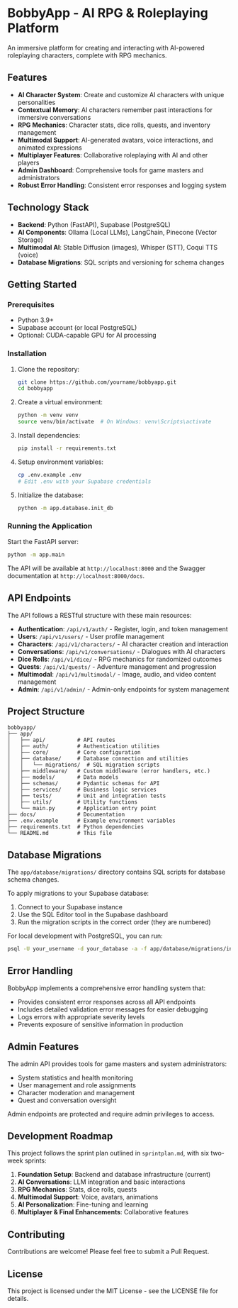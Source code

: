 # BobbyApp - AI RPG & Roleplaying Platform

An immersive platform for creating and interacting with AI-powered roleplaying characters, complete with RPG mechanics.

## Features

- **AI Character System**: Create and customize AI characters with unique personalities
- **Contextual Memory**: AI characters remember past interactions for immersive conversations
- **RPG Mechanics**: Character stats, dice rolls, quests, and inventory management
- **Multimodal Support**: AI-generated avatars, voice interactions, and animated expressions
- **Multiplayer Features**: Collaborative roleplaying with AI and other players
- **Admin Dashboard**: Comprehensive tools for game masters and administrators
- **Robust Error Handling**: Consistent error responses and logging system

## Technology Stack

- **Backend**: Python (FastAPI), Supabase (PostgreSQL)
- **AI Components**: Ollama (Local LLMs), LangChain, Pinecone (Vector Storage)
- **Multimodal AI**: Stable Diffusion (images), Whisper (STT), Coqui TTS (voice)
- **Database Migrations**: SQL scripts and versioning for schema changes

## Getting Started

### Prerequisites

- Python 3.9+
- Supabase account (or local PostgreSQL)
- Optional: CUDA-capable GPU for AI processing

### Installation

1. Clone the repository:
   ```bash
   git clone https://github.com/yourname/bobbyapp.git
   cd bobbyapp
   ```

2. Create a virtual environment:
   ```bash
   python -m venv venv
   source venv/bin/activate  # On Windows: venv\Scripts\activate
   ```

3. Install dependencies:
   ```bash
   pip install -r requirements.txt
   ```

4. Setup environment variables:
   ```bash
   cp .env.example .env
   # Edit .env with your Supabase credentials
   ```

5. Initialize the database:
   ```bash
   python -m app.database.init_db
   ```

### Running the Application

Start the FastAPI server:
```bash
python -m app.main
```

The API will be available at `http://localhost:8000` and the Swagger documentation at `http://localhost:8000/docs`.

## API Endpoints

The API follows a RESTful structure with these main resources:

- **Authentication**: `/api/v1/auth/` - Register, login, and token management
- **Users**: `/api/v1/users/` - User profile management
- **Characters**: `/api/v1/characters/` - AI character creation and interaction
- **Conversations**: `/api/v1/conversations/` - Dialogues with AI characters
- **Dice Rolls**: `/api/v1/dice/` - RPG mechanics for randomized outcomes
- **Quests**: `/api/v1/quests/` - Adventure management and progression
- **Multimodal**: `/api/v1/multimodal/` - Image, audio, and video content management
- **Admin**: `/api/v1/admin/` - Admin-only endpoints for system management

## Project Structure

```
bobbyapp/
├── app/
│   ├── api/          # API routes
│   ├── auth/         # Authentication utilities
│   ├── core/         # Core configuration
│   ├── database/     # Database connection and utilities
│   │   └── migrations/  # SQL migration scripts
│   ├── middleware/   # Custom middleware (error handlers, etc.)
│   ├── models/       # Data models
│   ├── schemas/      # Pydantic schemas for API
│   ├── services/     # Business logic services
│   ├── tests/        # Unit and integration tests
│   ├── utils/        # Utility functions
│   └── main.py       # Application entry point
├── docs/             # Documentation
├── .env.example      # Example environment variables
├── requirements.txt  # Python dependencies
└── README.md         # This file
```

## Database Migrations

The `app/database/migrations/` directory contains SQL scripts for database schema changes. 

To apply migrations to your Supabase database:
1. Connect to your Supabase instance
2. Use the SQL Editor tool in the Supabase dashboard
3. Run the migration scripts in the correct order (they are numbered)

For local development with PostgreSQL, you can run:
```bash
psql -U your_username -d your_database -a -f app/database/migrations/initial_schema.sql
```

## Error Handling

BobbyApp implements a comprehensive error handling system that:
- Provides consistent error responses across all API endpoints
- Includes detailed validation error messages for easier debugging
- Logs errors with appropriate severity levels
- Prevents exposure of sensitive information in production

## Admin Features

The admin API provides tools for game masters and system administrators:
- System statistics and health monitoring
- User management and role assignments
- Character moderation and management
- Quest and conversation oversight

Admin endpoints are protected and require admin privileges to access.

## Development Roadmap

This project follows the sprint plan outlined in `sprintplan.md`, with six two-week sprints:

1. **Foundation Setup**: Backend and database infrastructure (current)
2. **AI Conversations**: LLM integration and basic interactions
3. **RPG Mechanics**: Stats, dice rolls, quests
4. **Multimodal Support**: Voice, avatars, animations
5. **AI Personalization**: Fine-tuning and learning
6. **Multiplayer & Final Enhancements**: Collaborative features

## Contributing

Contributions are welcome! Please feel free to submit a Pull Request.

## License

This project is licensed under the MIT License - see the LICENSE file for details.
